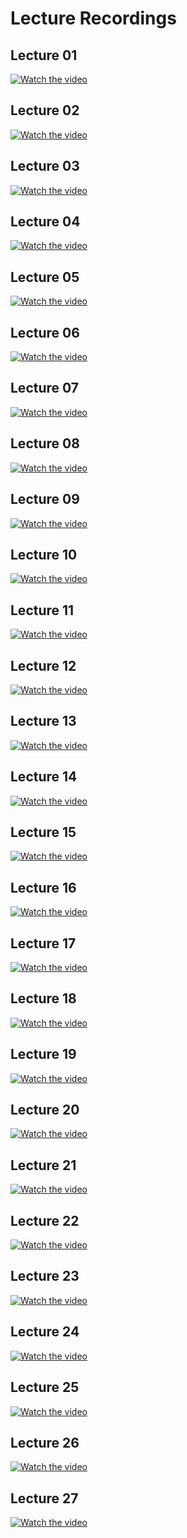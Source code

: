 # Lecture Recordings

## Lecture 01
[![Watch the video](https://img.youtube.com/vi/Ps8jOj7diA0/0.jpg)](https://www.youtube.com/watch?v=Ps8jOj7diA0)

## Lecture 02
[![Watch the video](https://img.youtube.com/vi/jTSvthW34GU/0.jpg)](https://www.youtube.com/watch?v=jTSvthW34GU)

## Lecture 03
[![Watch the video](https://img.youtube.com/vi/H4MQXBF6FN4/0.jpg)](https://www.youtube.com/watch?v=H4MQXBF6FN4)

## Lecture 04
[![Watch the video](https://img.youtube.com/vi/_eR4rxnM7Lc/0.jpg)](https://www.youtube.com/watch?v=_eR4rxnM7Lc)

## Lecture 05
[![Watch the video](https://img.youtube.com/vi/73Z7gaAvovQ/0.jpg)](https://www.youtube.com/watch?v=73Z7gaAvovQ)

## Lecture 06
[![Watch the video](https://img.youtube.com/vi/iyLNYXcEtWE/0.jpg)](https://www.youtube.com/watch?v=iyLNYXcEtWE)

## Lecture 07
[![Watch the video](https://img.youtube.com/vi/Yr1YnOVG-4g/0.jpg)](https://www.youtube.com/watch?v=Yr1YnOVG-4g)

## Lecture 08
[![Watch the video](https://img.youtube.com/vi/1nYDflSL0Mg/0.jpg)](https://www.youtube.com/watch?v=1nYDflSL0Mg)

## Lecture 09
[![Watch the video](https://img.youtube.com/vi/arjo2-JQeaY/0.jpg)](https://www.youtube.com/watch?v=arjo2-JQeaY)

## Lecture 10
[![Watch the video](https://img.youtube.com/vi/FvpxXmEG1F8/0.jpg)](https://www.youtube.com/watch?v=FvpxXmEG1F8)

## Lecture 11
[![Watch the video](https://img.youtube.com/vi/DwTXMjVkIUY/0.jpg)](https://www.youtube.com/watch?v=DwTXMjVkIUY)

## Lecture 12
[![Watch the video](https://img.youtube.com/vi/0rXjvLa2NSs/0.jpg)](https://www.youtube.com/watch?v=0rXjvLa2NSs)

## Lecture 13
[![Watch the video](https://img.youtube.com/vi/ucQI5HpiFrI/0.jpg)](https://www.youtube.com/watch?v=ucQI5HpiFrI)

## Lecture 14
[![Watch the video](https://img.youtube.com/vi/TRfbJIsDBIM/0.jpg)](https://www.youtube.com/watch?v=TRfbJIsDBIM)

## Lecture 15
[![Watch the video](https://img.youtube.com/vi/omE3YYpHhLo/0.jpg)](https://www.youtube.com/watch?v=omE3YYpHhLo)

## Lecture 16
[![Watch the video](https://img.youtube.com/vi/OGHN_zVTMMo/0.jpg)](https://www.youtube.com/watch?v=OGHN_zVTMMo)

## Lecture 17
[![Watch the video](https://img.youtube.com/vi/kF3eSQTFagQ/0.jpg)](https://www.youtube.com/watch?v=kF3eSQTFagQ)

## Lecture 18
[![Watch the video](https://img.youtube.com/vi/ynwh5O3jVRM/0.jpg)](https://www.youtube.com/watch?v=ynwh5O3jVRM)

## Lecture 19
[![Watch the video](https://img.youtube.com/vi/_cV8NWQCxnE/0.jpg)](https://www.youtube.com/watch?v=_cV8NWQCxnE)

## Lecture 20
[![Watch the video](https://img.youtube.com/vi/onKR7ICXacQ/0.jpg)](https://www.youtube.com/watch?v=onKR7ICXacQ)

## Lecture 21
[![Watch the video](https://img.youtube.com/vi/omzSd3En5g4/0.jpg)](https://www.youtube.com/watch?v=omzSd3En5g4)

## Lecture 22
[![Watch the video](https://img.youtube.com/vi/3LeCydausnk/0.jpg)](https://www.youtube.com/watch?v=3LeCydausnk)

## Lecture 23
[![Watch the video](https://img.youtube.com/vi/TJkH1CSHg44/0.jpg)](https://www.youtube.com/watch?v=TJkH1CSHg44)

## Lecture 24
[![Watch the video](https://img.youtube.com/vi/_9XAlLofYwU/0.jpg)](https://www.youtube.com/watch?v=_9XAlLofYwU)

## Lecture 25
[![Watch the video](https://img.youtube.com/vi/V-5DCBQdErM/0.jpg)](https://www.youtube.com/watch?v=V-5DCBQdErM)

## Lecture 26
[![Watch the video](https://img.youtube.com/vi/PrnRTwCaWz8/0.jpg)](https://www.youtube.com/watch?v=PrnRTwCaWz8)

## Lecture 27
[![Watch the video](https://img.youtube.com/vi/cXY4fSA7DnM/0.jpg)](https://www.youtube.com/watch?v=cXY4fSA7DnM)
